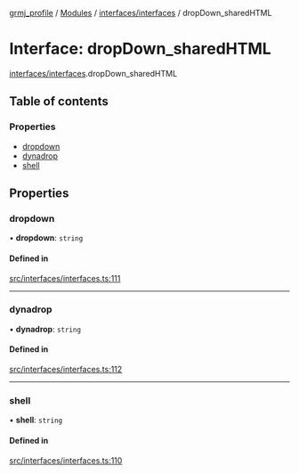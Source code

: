 [grmj_profile](../README.md) / [Modules](../modules.md) / [interfaces/interfaces](../modules/interfaces_interfaces.md) / dropDown\_sharedHTML

# Interface: dropDown\_sharedHTML

[interfaces/interfaces](../modules/interfaces_interfaces.md).dropDown_sharedHTML

## Table of contents

### Properties

- [dropdown](interfaces_interfaces.dropDown_sharedHTML.md#dropdown)
- [dynadrop](interfaces_interfaces.dropDown_sharedHTML.md#dynadrop)
- [shell](interfaces_interfaces.dropDown_sharedHTML.md#shell)

## Properties

### dropdown

• **dropdown**: `string`

#### Defined in

[src/interfaces/interfaces.ts:111](https://github.com/Gordon2735/grmj_profile/blob/1239e9c/src/interfaces/interfaces.ts#L111)

___

### dynadrop

• **dynadrop**: `string`

#### Defined in

[src/interfaces/interfaces.ts:112](https://github.com/Gordon2735/grmj_profile/blob/1239e9c/src/interfaces/interfaces.ts#L112)

___

### shell

• **shell**: `string`

#### Defined in

[src/interfaces/interfaces.ts:110](https://github.com/Gordon2735/grmj_profile/blob/1239e9c/src/interfaces/interfaces.ts#L110)
